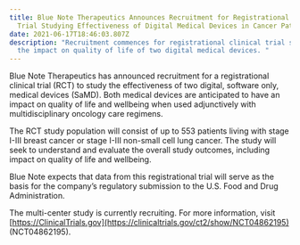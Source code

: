 ```yaml
---
title: Blue Note Therapeutics Announces Recruitment for Registrational Clinical
  Trial Studying Effectiveness of Digital Medical Devices in Cancer Patients
date: 2021-06-17T18:46:03.807Z
description: "Recruitment commences for registrational clinical trial studying
  the impact on quality of life of two digital medical devices. "
---
```

Blue Note Therapeutics has announced recruitment for a registrational clinical trial (RCT) to study the effectiveness of two digital, software only, medical devices (SaMD). Both medical devices are anticipated to have an impact on quality of life and wellbeing when used adjunctively with multidisciplinary oncology care regimens. 

The RCT study population will consist of up to 553 patients living with stage I-III breast cancer or stage I-III non-small cell lung cancer. The study will seek to understand and evaluate the overall study outcomes, including impact on quality of life and wellbeing. 

Blue Note expects that data from this registrational trial will serve as the basis for the company’s regulatory submission to the U.S. Food and Drug Administration.

The multi-center study is currently recruiting. For more information, visit [https://ClinicalTrials.gov](https://clinicaltrials.gov/ct2/show/NCT04862195) (NCT04862195).